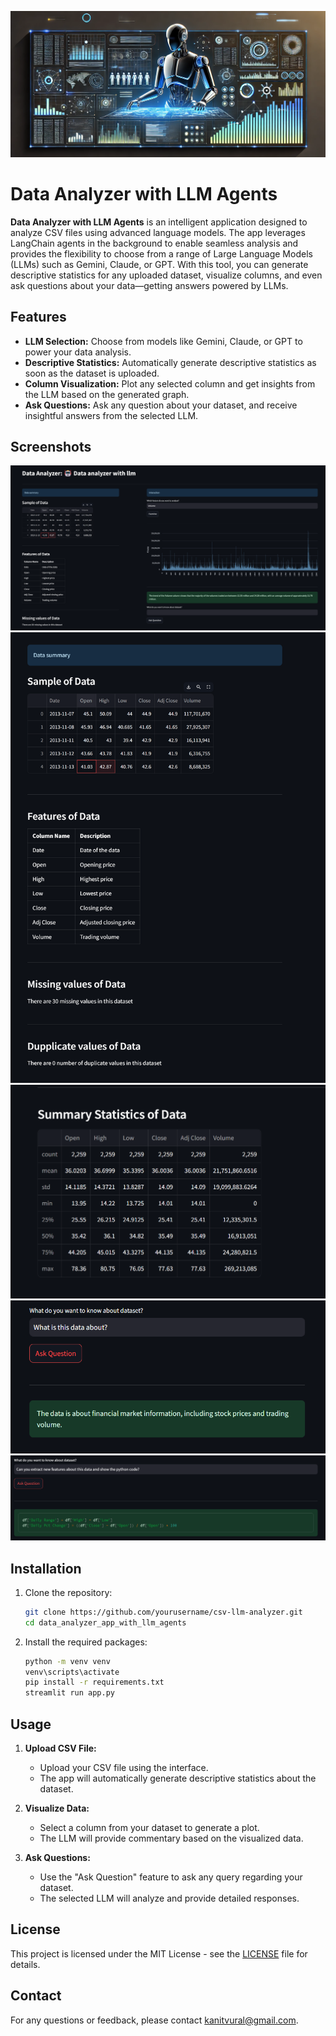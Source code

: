 
![Screenshot 1](./image/banner2.png)

# Data Analyzer with LLM Agents

**Data Analyzer with LLM Agents** is an intelligent application designed to analyze CSV files using advanced language models. The app leverages LangChain agents in the background to enable seamless analysis and provides the flexibility to choose from a range of Large Language Models (LLMs) such as Gemini, Claude, or GPT. With this tool, you can generate descriptive statistics for any uploaded dataset, visualize columns, and even ask questions about your data—getting answers powered by LLMs.

## Features

- **LLM Selection:** Choose from models like Gemini, Claude, or GPT to power your data analysis.
- **Descriptive Statistics:** Automatically generate descriptive statistics as soon as the dataset is uploaded.
- **Column Visualization:** Plot any selected column and get insights from the LLM based on the generated graph.
- **Ask Questions:** Ask any question about your dataset, and receive insightful answers from the selected LLM.

## Screenshots

![Screenshot 1](./image/ss2.png)
![Screenshot 1](./image/ss4.png)
![Screenshot 1](./image/ss5.png)
![Screenshot 1](./image/ss3.png) 
![Screenshot 1](./image/ss6.png)




## Installation

1. Clone the repository:
    ```bash
    git clone https://github.com/yourusername/csv-llm-analyzer.git
    cd data_analyzer_app_with_llm_agents
    ```

2. Install the required packages:
    ```bash
    python -m venv venv
    venv\scripts\activate
    pip install -r requirements.txt
    streamlit run app.py
    ```

## Usage

1. **Upload CSV File:**
    - Upload your CSV file using the interface.
    - The app will automatically generate descriptive statistics about the dataset.


2. **Visualize Data:**
    - Select a column from your dataset to generate a plot.
    - The LLM will provide commentary based on the visualized data.

3. **Ask Questions:**
    - Use the "Ask Question" feature to ask any query regarding your dataset.
    - The selected LLM will analyze and provide detailed responses.

## License

This project is licensed under the MIT License - see the [LICENSE](LICENSE) file for details.

## Contact

For any questions or feedback, please contact [kanitvural@gmail.com](mailto:kanitvural@gmail.com).


